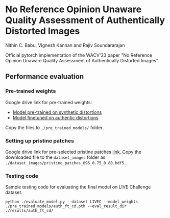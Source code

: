 # No Reference Opinion Unaware Quality Assessment of Authentically Distorted Images
Nithin C. Babu, Vignesh Kannan and Rajiv Soundararajan

Official pytorch implementation of the WACV'23 paper "No Reference Opinion Unaware Quality Assessment of Authentically Distorted Images".

## Performance evaluation
### Pre-trained weights
Google drive link for pre-trained weights:
- [Model pre-trained on synthetic distortions](https://drive.google.com/file/d/1reM8kTgLPBRNZI9fHylrN-nJ1xX0t0pG/view?usp=share_link)
- [Model finetuned on authentic distortions](https://drive.google.com/file/d/1-eXxqqUJSHK8mcKyVPRnL3_RDy6OihSv/view?usp=share_link)

Copy the files to ```./pre_trained_models/``` folder.
### Setting up pristine patches
Google drive link for pre-selected pristine patches [link](https://drive.google.com/file/d/1TV2tHbzqThRNIOFCZp6tZMNryl5Z0bbS/view?usp=share_link). Copy the downloaded file to the ```dataset_images``` folder as ```./dataset_images/pristine_patches_096_0.75_0.80.hdf5``` .

### Testing code
Sample testing code for evaluating the final model on LIVE Challenge dataset.
```
python ./evaluate_model.py --dataset LIVEC --model_weights ./pre_trained_models/auth_ft_cd.pth --eval_result_dir ./results/auth_ft_cd/
```

